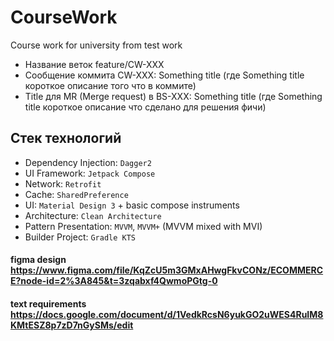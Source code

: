 # CourseWork
Course work for university from test work  

- Название веток feature/CW-XXX  
- Сообщение коммита CW-XXX: Something title (где Something title короткое описание того что в коммите)  
- Title для MR (Merge request) в BS-XXX: Something title (где Something title короткое описание что сделано для решения фичи)  

## Стек технологий  
- Dependency Injection: `Dagger2`  
- UI Framework: `Jetpack Compose`  
- Network: `Retrofit`  
- Cache: `SharedPreference`  
- UI: `Material Design 3` + basic compose instruments  
- Architecture: `Clean Architecture`  
- Pattern Presentation: `MVVM`, `MVVM+` (MVVM mixed with MVI)  
- Builder Project: `Gradle KTS`  


#### figma design https://www.figma.com/file/KqZcU5m3GMxAHwgFkvCONz/ECOMMERCE?node-id=2%3A845&t=3zqabxf4QwmoPGtg-0
#### text requirements https://docs.google.com/document/d/1VedkRcsN6yukGO2uWES4RuIM8KMtESZ8p7zD7nGySMs/edit  
